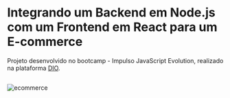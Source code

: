 # Integrando um Backend em Node.js com um Frontend em React para um E-commerce


Projeto desenvolvido no bootcamp - Impulso JavaScript Evolution, realizado na plataforma <a href="https://www.dio.me/">DIO</a>.


##


![ecommerce](https://user-images.githubusercontent.com/97759282/181502437-606295b9-1fce-4499-8329-1cded5f8bc5b.png)

##




